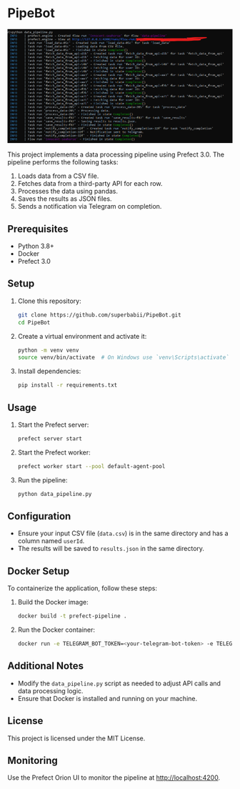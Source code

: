 # PipeBot

<img src="result.png" alt="PipeBot">

This project implements a data processing pipeline using Prefect 3.0. The pipeline performs the following tasks:

1. Loads data from a CSV file.
2. Fetches data from a third-party API for each row.
3. Processes the data using pandas.
4. Saves the results as JSON files.
5. Sends a notification via Telegram on completion.

## Prerequisites

- Python 3.8+
- Docker
- Prefect 3.0

## Setup

1. Clone this repository:

    ```bash
    git clone https://github.com/superbabii/PipeBot.git
    cd PipeBot
    ```

2. Create a virtual environment and activate it:

    ```bash
    python -m venv venv
    source venv/bin/activate  # On Windows use `venv\Scripts\activate`
    ```

3. Install dependencies:
    ```bash
    pip install -r requirements.txt
    ```

## Usage

1. Start the Prefect server:

    ```bash
    prefect server start
    ```

2. Start the Prefect worker:

    ```bash
    prefect worker start --pool default-agent-pool
    ```

3. Run the pipeline:

    ```bash
    python data_pipeline.py
    ```

## Configuration

- Ensure your input CSV file (`data.csv`) is in the same directory and has a column named `userId`.
- The results will be saved to `results.json` in the same directory.

## Docker Setup

To containerize the application, follow these steps:

1. Build the Docker image:

    ```bash
    docker build -t prefect-pipeline .
    ```

2. Run the Docker container:

    ```bash
    docker run -e TELEGRAM_BOT_TOKEN=<your-telegram-bot-token> -e TELEGRAM_CHAT_ID=<your-chat-id> -v $(pwd):/app prefect-pipeline python data_pipeline.py
    ```

## Additional Notes

- Modify the `data_pipeline.py` script as needed to adjust API calls and data processing logic.
- Ensure that Docker is installed and running on your machine.

## License

This project is licensed under the MIT License.

## Monitoring

Use the Prefect Orion UI to monitor the pipeline at [http://localhost:4200](http://localhost:4200).

